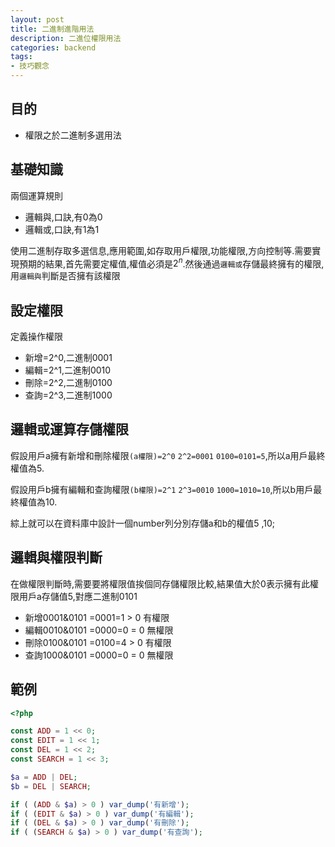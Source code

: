 ```yaml
---
layout: post
title: 二進制進階用法
description: 二進位權限用法
categories: backend
tags:
- 技巧觀念
---
```

## 目的 ##

 - 權限之於二進制多選用法

 <!-- more -->
 
## 基礎知識 ##

兩個運算規則

 - 邏輯與,口訣,有0為0
 - 邏輯或,口訣,有1為1
 
使用二進制存取多選信息,應用範圍,如存取用戶權限,功能權限,方向控制等.需要實現預期的結果,首先需要定權值,權值必須是$2^n$.然後通過`邏輯或`存儲最終擁有的權限,用`邏輯與`判斷是否擁有該權限

## 設定權限 ##

定義操作權限

 - 新增=2^0,二進制0001
 - 編輯=2^1,二進制0010
 - 刪除=2^2,二進制0100
 - 查詢=2^3,二進制1000
 
## 邏輯或運算存儲權限 ##

假設用戶a擁有新增和刪除權限`(a權限)=2^0` `2^2=0001` `0100=0101=5`,所以a用戶最終權值為5.

假設用戶b擁有編輯和查詢權限`(b權限)=2^1` `2^3=0010` `1000=1010=10`,所以b用戶最終權值為10.

綜上就可以在資料庫中設計一個number列分別存儲a和b的權值5 ,10;

## 邏輯與權限判斷 ##

在做權限判斷時,需要要將權限值挨個同存儲權限比較,結果值大於0表示擁有此權限用戶a存儲值5,對應二進制0101

 - 新增0001&0101 =0001=1 > 0 有權限
 - 編輯0010&0101 =0000=0 = 0 無權限
 - 刪除0100&0101 =0100=4 > 0 有權限
 - 查詢1000&0101 =0000=0 = 0 無權限

## 範例 ##
```php
<?php

const ADD = 1 << 0;
const EDIT = 1 << 1;
const DEL = 1 << 2;
const SEARCH = 1 << 3;

$a = ADD | DEL;
$b = DEL | SEARCH;

if ( (ADD & $a) > 0 ) var_dump('有新增');
if ( (EDIT & $a) > 0 ) var_dump('有編輯');
if ( (DEL & $a) > 0 ) var_dump('有刪除');
if ( (SEARCH & $a) > 0 ) var_dump('有查詢');
```